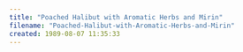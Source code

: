 ```yaml
---
title: "Poached Halibut with Aromatic Herbs and Mirin"
filename: "Poached-Halibut-with-Aromatic-Herbs-and-Mirin"
created: 1989-08-07 11:35:33
---
```

